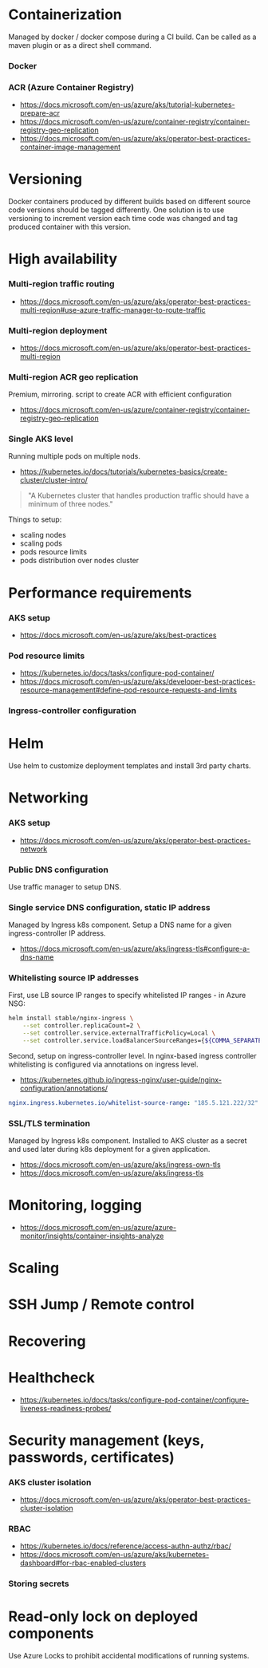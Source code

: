 # Containerization
Managed by docker / docker compose during a CI build. Can be called as a maven plugin or as a direct shell command.

### Docker

### ACR (Azure Container Registry)
- https://docs.microsoft.com/en-us/azure/aks/tutorial-kubernetes-prepare-acr
- https://docs.microsoft.com/en-us/azure/container-registry/container-registry-geo-replication
- https://docs.microsoft.com/en-us/azure/aks/operator-best-practices-container-image-management

# Versioning
Docker containers produced by different builds based on different source code versions should be tagged differently. One solution is to use versioning to increment version each time code was changed and tag produced container with this version.

# High availability

### Multi-region traffic routing
- https://docs.microsoft.com/en-us/azure/aks/operator-best-practices-multi-region#use-azure-traffic-manager-to-route-traffic

### Multi-region deployment
- https://docs.microsoft.com/en-us/azure/aks/operator-best-practices-multi-region

### Multi-region ACR geo replication
Premium, mirroring.
script to create ACR with efficient configuration
- https://docs.microsoft.com/en-us/azure/container-registry/container-registry-geo-replication

### Single AKS level
Running multiple pods on multiple nods.
- https://kubernetes.io/docs/tutorials/kubernetes-basics/create-cluster/cluster-intro/

> "A Kubernetes cluster that handles production traffic should have a minimum of three nodes."

Things to setup:
- scaling nodes
- scaling pods
- pods resource limits
- pods distribution over nodes cluster

# Performance requirements

### AKS setup
- https://docs.microsoft.com/en-us/azure/aks/best-practices

### Pod resource limits
- https://kubernetes.io/docs/tasks/configure-pod-container/
- https://docs.microsoft.com/en-us/azure/aks/developer-best-practices-resource-management#define-pod-resource-requests-and-limits

### Ingress-controller configuration

# Helm
Use helm to customize deployment templates and install 3rd party charts.

# Networking

### AKS setup
- https://docs.microsoft.com/en-us/azure/aks/operator-best-practices-network

### Public DNS configuration
Use traffic manager to setup DNS.

### Single service DNS configuration, static IP address
Managed by Ingress k8s component. Setup a DNS name for a given ingress-controller IP address.
- https://docs.microsoft.com/en-us/azure/aks/ingress-tls#configure-a-dns-name

### Whitelisting source IP addresses
First, use LB source IP ranges to specify whitelisted IP ranges - in Azure NSG:
```bash
helm install stable/nginx-ingress \
    --set controller.replicaCount=2 \
    --set controller.service.externalTrafficPolicy=Local \
    --set controller.service.loadBalancerSourceRanges={${COMMA_SEPARATED_CIDR_LIST}}
```

Second, setup on ingress-controller level.
In nginx-based ingress controller whitelisting is configured via annotations on ingress level.
- https://kubernetes.github.io/ingress-nginx/user-guide/nginx-configuration/annotations/
```yaml
nginx.ingress.kubernetes.io/whitelist-source-range: "185.5.121.222/32"
```

### SSL/TLS termination
Managed by Ingress k8s component. Installed to AKS cluster as a secret and used later during k8s deployment for a given application.
- https://docs.microsoft.com/en-us/azure/aks/ingress-own-tls
- https://docs.microsoft.com/en-us/azure/aks/ingress-tls


# Monitoring, logging
- https://docs.microsoft.com/en-us/azure/azure-monitor/insights/container-insights-analyze

# Scaling

# SSH Jump / Remote control

# Recovering

# Healthcheck
- https://kubernetes.io/docs/tasks/configure-pod-container/configure-liveness-readiness-probes/

# Security management (keys, passwords, certificates)

### AKS cluster isolation
- https://docs.microsoft.com/en-us/azure/aks/operator-best-practices-cluster-isolation

### RBAC
- https://kubernetes.io/docs/reference/access-authn-authz/rbac/
- https://docs.microsoft.com/en-us/azure/aks/kubernetes-dashboard#for-rbac-enabled-clusters

### Storing secrets

# Read-only lock on deployed components
Use Azure Locks to prohibit accidental modifications of running systems.